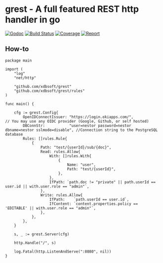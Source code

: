 # grest - A full featured REST http handler in go

[![Godoc](https://godoc.org/github.com/xdbsoft/grest?status.png)](https://godoc.org/github.com/xdbsoft/grest)
[![Build Status](https://travis-ci.org/xdbsoft/grest.svg?branch=master)](https://travis-ci.org/xdbsoft/grest)
[![Coverage](http://gocover.io/_badge/github.com/xdbsoft/grest)](http://gocover.io/_badge/github.com/xdbsoft/grest)
[![Report](https://goreportcard.com/badge/github.com/xdbsoft/grest)](https://goreportcard.com/report/github.com/xdbsoft/grest)

## How-to

	package main

	import (
		"log"
		"net/http"

		"github.com/xdbsoft/grest"
		"github.com/xdbsoft/grest/rules"
	)

	func main() {

		cfg := grest.Config{
			OpenIDConnectIssuer: "https://login.okiapps.com/",                                // You may use any OIDC provider (Google, Github, or self hosted)
			DBConnStr:           "user=nestor password=nestor dbname=nestor sslmode=disable", //Connection string to the PostgreSQL database
			Rules: []rules.Rule{
				{
					Path: "test/{userId}/sub/{doc}",
					Read: rules.Allow{
						With: []rules.With{
							{
								Name: "user",
								Path: "test/{userId}",
							},
						},
						IfPath: `path.doc != "private" || path.userId == user.id || with.user.role == "admin"`,
					},
					Write: rules.Allow{
						IfPath:    `path.userId == user.id`,
						IfContent: `content.properties.policy == 'EDITABLE' || with.user.role == "admin"`,
					},
				},
			},
		}

		s, _ := grest.Server(cfg)

		http.Handle("/", s)

		log.Fatal(http.ListenAndServe(":8080", nil))
	}

